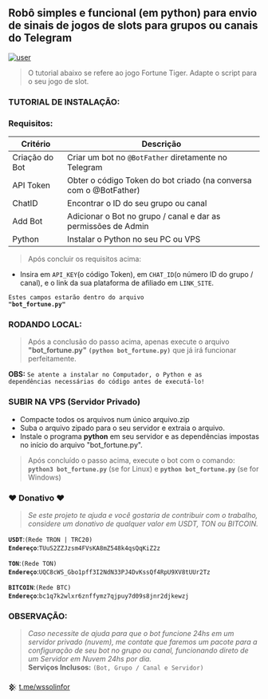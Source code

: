 ## Robô simples e funcional (em python) para envio de sinais  de jogos de slots para grupos ou canais do Telegram
[![user](https://img.shields.io/badge/developer:-@wssolinfor-F0004B)](https://t.me/wssolinforbot?start=repo-bot-sinais-git)

> O tutorial abaixo se refere ao jogo Fortune Tiger. Adapte o script para o seu jogo de slot.

### TUTORIAL DE INSTALAÇÃO:

### Requisitos:
|Critério|Descrição|
-|-
Criação do Bot|Criar um bot no <code>@BotFather</code> diretamente no Telegram
API Token|Obter o código Token do bot criado (na conversa com o @BotFather)
ChatID|Encontrar o ID do seu grupo ou canal
Add Bot|Adicionar o Bot no grupo / canal e dar as permissões de Admin
Python|Instalar o Python no seu PC ou VPS

> Após concluir os requisitos acima:
* Insira em <code>API_KEY</code>(o código Token), em <code>CHAT_ID</code>(o número ID do grupo / canal), e o link da sua plataforma de afiliado em <code>LINK_SITE</code>.

<code>Estes campos estarão dentro do arquivo <b>"bot_fortune.py"</b></code>
### RODANDO LOCAL:
> Após a conclusão do passo acima, apenas execute o arquivo <b>"bot_fortune.py"</b> <b><code>(python bot_fortune.py)</code></b> que já irá funcionar perfeitamente.

<b>OBS:</b> <code>Se atente a instalar no Computador, o Python e as dependências necessárias do código antes de executá-lo!</code>

### SUBIR NA VPS (Servidor Privado)

* Compacte todos os arquivos num único arquivo.zip 
* Suba o arquivo zipado para o seu servidor e extraia o arquivo.
* Instale o programa <b>python</b> em seu servidor e as dependências impostas no início do arquivo "bot_fortune.py".

> Após concluído o passo acima, execute o bot com o comando: <b><code>python3 bot_fortune.py</code></b> (se for Linux) e <b><code>python bot_fortune.py</code></b> (se for Windows)

### ♥ Donativo ♥

> <i>Se este projeto te ajuda e você gostaria de contribuir com o trabalho, considere um donativo de qualquer valor em USDT, TON ou BITCOIN.</i>

<code><b>USDT</b></code>:<code>(Rede TRON | TRC20)</code>
<br><code><b>Endereço</b></code>:<code>TUuS2ZZJzsm4FVsKA8mZ548k4qsQqKiZ2z</code>

<code><b>TON</b></code>:<code>(Rede TON)</code>
<br><code><b>Endereço</b></code>:<code>UQC8cWS_Gbo1pff3I2NdN33PJ4DvKssQf4RpU9XV8tUUr2Tz</code></br>

<code><b>BITCOIN</b></code>:<code>(Rede BTC)</code>
<br><code><b>Endereço</b></code>:<code>bc1q7k2wlxr6znffymz7qjpuy7d09s8jnr2djkewzj</code></br>

### OBSERVAÇÃO:

> <i>Caso necessite de ajuda para que o bot funcione 24hs em um servidor privado (nuvem), me contate que faremos um pacote para a configuração de seu bot no grupo ou canal, funcionando direto de um Servidor em Nuvem 24hs por dia.</i></br>
<b>Serviços Inclusos:</b> <code>(Bot, Grupo / Canal e Servidor)</code></br>

𒆜 <a href="https://t.me/wssolinforbot?start=view_github">t.me/wssolinfor</a>
